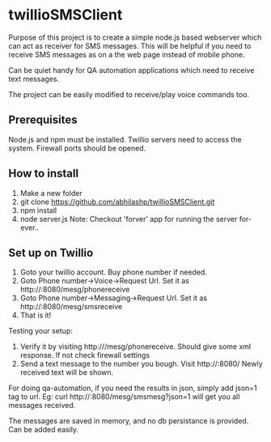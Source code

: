 # twillioSMSClient
Purpose of this project is to create a simple node.js based webserver which can act as receiver for SMS messages. This will be helpful if  you need to receive SMS messages as on a the web page instead of mobile phone.

Can be quiet handy for QA automation applications which need to receive text messages.

The project can be easily modified to receive/play voice commands too.

## Prerequisites
Node.js and npm must be installed.
Twillio servers need to access the system. Firewall ports should be opened.

## How to install
1. Make a new folder
2. git clone https://github.com/abhilashp/twillioSMSClient.git
3. npm install
4. node server.js
Note: Checkout 'forver' app for running the server for-ever..

## Set up on Twillio
1. Goto your twillio account. Buy phone number if needed.
2. Goto Phone number->Voice->Request Url. Set it as http://<yourip>:8080/mesg/phonereceive
3. Goto Phone number->Messaging->Request Url. Set it as http://<yourip>:8080/mesg/smsreceive
4. That is it!

Testing your setup:
1. Verify it by visiting http://<yourserverip>/mesg/phonereceive. Should give some xml response. If not check firewall settings
2. Send a text message to the number you bough. Visit http://<yourserverip>:8080/  Newly received text will be shown.

For doing qa-automation, if you need the results in json, simply add json=1 tag to url.
Eg: curl http://<yourip>:8080/mesg/smsmesg?json=1 will get you all messages received.

The messages are saved in memory, and no db persistance is provided. Can be added easily.

